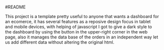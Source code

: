 #README

This project is a template pretty useful to anyone that wants a dashboard for
 an ecomerce, it has several features as a reposive design focus in tablet and
mobile devices, with helping of javascript I got to give a dark style to the 
dashboard by using the button in the upper-right corner in the web page, also it
manages the data base of the orders in an independent way let us add different
 data without altering the original html.
 


